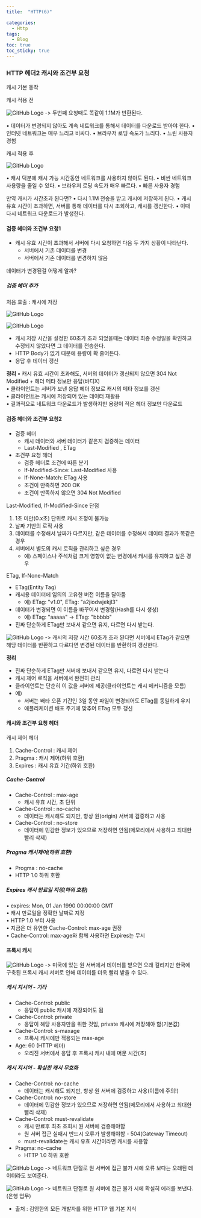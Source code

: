 ```yaml
---
title:  "HTTP(6)"

categories:
  - Http
tags:
  - Blog
toc: true
toc_sticky: true
---
```


### HTTP 헤더2 캐시와 조건부 요청

캐시 기본 동작

캐시 적용 전

![GitHub Logo](/image/casy.png)
-> 두번째 요청때도 똑같이 1.1M가 반환된다.

• 데이터가 변경되지 않아도 계속 네트워크를 통해서 데이터를 다운로드 받아야 한다.
• 인터넷 네트워크는 매우 느리고 비싸다.
• 브라우저 로딩 속도가 느리다.
• 느린 사용자 경험

캐시 적용 후

![GitHub Logo](/image/casy2.png)

• 캐시 덕분에 캐시 가능 시간동안 네트워크를 사용하지 않아도 된다.
• 비싼 네트워크 사용량을 줄일 수 있다.
• 브라우저 로딩 속도가 매우 빠르다.
• 빠른 사용자 경험

만약 캐시가 시간초과 된다면?
• 다시 1.1M 전송을 받고 캐시에 저장하게 된다.
• 캐시 유효 시간이 초과하면, 서버를 통해 데이터를 다시 조회하고, 캐시를 갱신한다.
• 이때 다시 네트워크 다운로드가 발생한다.

#### 검증 헤더와 조건부 요청1

- 캐시 유효 시간이 초과해서 서버에 다시 요청하면 다음 두 가지 상황이 나타난다.
    * 서버에서 기존 데이터를 변경
    * 서버에서 기존 데이터를 변경하지 않음

데이터가 변경된걸 어떻게 알까?

##### 검증 헤더 추가

처음 호출 : 캐시에 저장

![GitHub Logo](/image/casy3.png)

![GitHub Logo](/image/casy4.png)

- 캐시 저장 시간을 설정한 60초가 초과 되었을때는 데이터 최종 수정일을 확인하고 수정되지 않았다면 그 데이터를 전송한다.
- HTTP Body가 없기 때문에 용량이 확 줄어든다.
- 응답 후 데이터 갱신

**정리**
• 캐시 유효 시간이 초과해도, 서버의 데이터가 갱신되지 않으면 304 Not Modified + 헤더 메타 정보만 응답(바디X)</br>
• 클라이언트는 서버가 보낸 응답 헤더 정보로 캐시의 메타 정보를 갱신</br>
• 클라이언트는 캐시에 저장되어 있는 데이터 재활용</br>
• 결과적으로 네트워크 다운로드가 발생하지만 용량이 적은 헤더 정보만 다운로드</br>

#### 검증 헤더와 조건부 요청2

- 검증 헤더
    * 캐시 데이터와 서버 데이터가 같은지 검증하는 데이터
    * Last-Modified , ETag
- 조건부 요청 헤더
    * 검증 헤더로 조건에 따른 분기
    * If-Modified-Since: Last-Modified 사용
    * If-None-Match: ETag 사용
    * 조건이 만족하면 200 OK
    * 조건이 만족하지 않으면 304 Not Modified

Last-Modified, If-Modified-Since 단점
1. 1초 미만(0.x초) 단위로 캐시 조정이 불가능
2. 날짜 기반의 로직 사용
3. 데이터를 수정해서 날짜가 다르지만, 같은 데이터를 수정해서 데이터 결과가 똑같은 경우
4. 서버에서 별도의 캐시 로직을 관리하고 싶은 경우
    * 예) 스페이스나 주석처럼 크게 영향이 없는 변경에서 캐시를 유지하고 싶은 경우

ETag, If-None-Match
- ETag(Entity Tag)
- 캐시용 데이터에 임의의 고유한 버전 이름을 달아둠
    * 예) ETag: "v1.0", ETag: "a2jiodwjekjl3"
- 데이터가 변경되면 이 이름을 바꾸어서 변경함(Hash를 다시 생성)
    * 예) ETag: "aaaaa" -> ETag: "bbbbb"
- 진짜 단순하게 ETag만 보내서 같으면 유지, 다르면 다시 받는다.

![GitHub Logo](/image/casy5.png)
-> 캐시의 저장 시간 60초가 초과 된다면 서버에서 ETag가 같으면 해당 데이터를 반환하고 다르다면 변경된 데이터를 반환하여 갱신한다.

**정리**

- 진짜 단순하게 ETag만 서버에 보내서 같으면 유지, 다르면 다시 받는다
- 캐시 제어 로직을 서버에서 완전히 관리
- 클라이언트는 단순히 이 값을 서버에 제공(클라이언트는 캐시 메커니즘을 모름)
- 예)
    * 서버는 배타 오픈 기간인 3일 동안 파일이 변경되어도 ETag를 동일하게 유지
    * 애플리케이션 배포 주기에 맞추어 ETag 모두 갱신

#### 캐시와 조건부 요청 헤더

캐시 제어 헤더
1. Cache-Control : 캐시 제어
2. Pragma : 캐시 제어(하위 호환)
3. Expires : 캐시 유효 기간(하위 호환)

##### Cache-Control

- Cache-Control : max-age
    * 캐시 유효 시간, 초 단위
- Cache-Control : no-cache
    * 데이터는 캐시해도 되지만, 항상 원(origin) 서버에 검증하고 사용
- Cache-Control : no-store
    * 데이터에 민감한 정보가 있으므로 저장하면 안됨(메모리에서 사용하고 최대한 빨리 삭제)

##### Pragma 캐시제어(하위 호환)

- Progma : no-cache
- HTTP 1.0 하위 호환

##### Expires 캐시 만료일 지정(하위 호환)

• expires: Mon, 01 Jan 1990 00:00:00 GMT</br>
• 캐시 만료일을 정확한 날짜로 지정</br>
• HTTP 1.0 부터 사용</br>
• 지금은 더 유연한 Cache-Control: max-age 권장</br>
• Cache-Control: max-age와 함께 사용하면 Expires는 무시</br>

#### 프록시 캐시

![GitHub Logo](/image/casy6.png)
-> 미국에 있는 원 서버에서 데이터를 받으면 오래 걸리지만 한국에 구축된 프록시 캐시 서버로 인해 데이터를 더욱 빨리 받을 수 있다.

##### 캐시 지시어 - 기타
- Cache-Control: public 
    * 응답이 public 캐시에 저장되어도 됨
- Cache-Control: private 
    * 응답이 해당 사용자만을 위한 것임, private 캐시에 저장해야 함(기본값)
- Cache-Control: s-maxage 
    * 프록시 캐시에만 적용되는 max-age
- Age: 60 (HTTP 헤더)
    * 오리진 서버에서 응답 후 프록시 캐시 내에 머문 시간(초)

##### 캐시 지시어 - 확실한 캐시 무효화

- Cache-Control: no-cache 
    * 데이터는 캐시해도 되지만, 항상 원 서버에 검증하고 사용(이름에 주의!)
- Cache-Control: no-store 
    * 데이터에 민감한 정보가 있으므로 저장하면 안됨(메모리에서 사용하고 최대한 빨리 삭제)
- Cache-Control: must-revalidate 
    * 캐시 만료후 최초 조회시 원 서버에 검증해야함
    * 원 서버 접근 실패시 반드시 오류가 발생해야함 - 504(Gateway Timeout)
    * must-revalidate는 캐시 유효 시간이라면 캐시를 사용함
- Pragma: no-cache 
    * HTTP 1.0 하위 호환

![GitHub Logo](/image/casy7.png)
-> 네트워크 단절로 원 서버에 접근 불가 시에 오류 보다는 오래된 데이터라도 보여준다.

![GitHub Logo](/image/casy8.png)
-> 네트워크 단절로 원 서버에 접근 불가 시에 확실히 에러를 보낸다.(은행 업무)

- 출처 : 김영한의 모든 개발자를 위한 HTTP 웹 기본 지식

